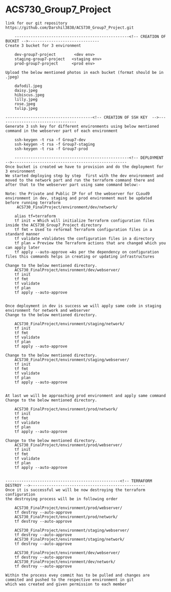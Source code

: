 
# ACS730_Group7_Project

    link for our git repository https://github.com/Darshil3838/ACS730_Group7_Project.git

        --------------------------------------------------<!-- CREATION OF BUCKET -->-------------------------------
    Create 3 bucket for 3 environment

        dev-group7-project        <dev env>
        staging-group7-project   <staging env>
        prod-group7-project      <prod env>

    Upload the below mentioned photos in each bucket (format should be in .jpeg)
    
        dafodil.jpeg
        daisy.jpeg
        hibiscus.jpeg
        lilly.jpeg
        rose.jpeg
        tulip.jpeg

    --------------------------------------<!-- CREATION OF SSH KEY  -->----------------------------------
    Generate 3 ssh key for different environments using below mentioned command in the webserver part of each environment

        ssh-keygen -t rsa -f Group7-dev
        ssh-keygen -t rsa -f Group7-staging
        ssh-keygen -t rsa -f Group7-prod

        --------------------------------------------------<!-- DEPLOYMENT -->--------------------------------------------------
    Once bucket is created we have to provision and do the deployment for 3 environment 
    We started deploying step by step  first with the dev environment and moved to the network part and run the terraform command there and after that to the webserver part using same command below:-
    
    Note: the Private and Public IP for of the webserver for CLoud9 environment in dev, staging and prod environment must be updated before running terraform
         ACS730_FinalProject/environment/dev/network/

        alias tf=terraform
        tf init = Which will initialize Terraform configuration files inside the ACS730_Group7_Project directory
        tf fmt = Used to reformat Terraform configuration files in a standard manner
        tf validate =Validates the configuration files in a directory
        tf plan = Preview the Terraform actions that are changed which you can apply later
        tf apply --auto-approve =As per the dependency on configuration files this commands helps in creating or updating infrastructures 

    Change to the below mentioned directory.
        ACS730_FinalProject/environment/dev/webserver/
        tf init
        tf fmt
        tf validate
        tf plan 
        tf apply --auto-approve


    Once deployment in dev is success we will apply same code in staging environment for network and webserver
    Change to the below mentioned directory. 

        ACS730_FinalProject/environment/staging/network/
        tf init
        tf fmt
        tf validate
        tf plan
        tf apply --auto-approve

    Change to the below mentioned directory.
        ACS730_FinalProject/environment/staging/webserver/
        tf init
        tf fmt
        tf validate
        tf plan
        tf apply --auto-approve
 
 
    At last we will be approaching prod environment and apply same command 
    Change to the below mentioned directory.

        ACS730_FinalProject/environment/prod/network/
        tf init
        tf fmt
        tf validate
        tf plan
        tf apply --auto-approve
 
    Change to the below mentioned directory. 
        ACS730_FinalProject/environment/prod/webserver/
        tf init
        tf fmt
        tf validate
        tf plan
        tf apply --auto-approve


    --------------------------------------------------<!-- TERRAFORM DESTROY -->--------------------------------------------------
    Once it is successful we will be now destroying the terraform configuration
    the destroying process will be in following order

        ACS730_FinalProject/environment/prod/webserver/
        tf destroy --auto-approve 
        ACS730_FinalProject/environment/prod/network/
        tf destroy --auto-approve 

        ACS730_FinalProject/environment/staging/webserver/
        tf destroy --auto-approve 
        ACS730_FinalProject/environment/staging/network/
        tf destroy --auto-approve 

        ACS730_FinalProject/environment/dev/webserver/
        tf destroy --auto-approve 
        ACS730_FinalProject/environment/dev/network/
        tf destroy --auto-approve 

    Within the process evey commit has to be pulled and changes are commited and pushed to the respective environment in git
    which was created and given permission to each member


